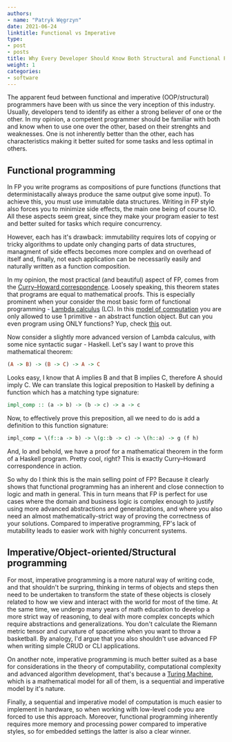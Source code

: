 ```yaml
---
authors:
- name: "Patryk Węgrzyn"
date: 2021-06-24
linktitle: Functional vs Imperative
type:
- post 
- posts
title: Why Every Developer Should Know Both Structural and Functional Programming
weight: 1
categories:
- software
---
```


The apparent feud between functional and imperative (OOP/structural) programmers have been with us since the very inception of this industry.
Usually, developers tend to identify as either a strong believer of one or the other. In my opinion, a competent programmer should be familiar with both and know when to use one over the other, based on their strenghts and weaknesses.
One is not inherently better than the other, each has characteristics making it better suited for some tasks and less optimal in others.

## Functional programming

In FP you write programs as compositions of pure functions (functions that deterministacally always produce the same output give some input). To achieve this, you must use immutable data structures. Writing in FP style also forces you to
minimize side effects, the main one being of course IO. All these aspects seem great, since they make your program easier to test and better suited for tasks which require concurrency.

However, each has it's drawback: immutability requires lots of copying or tricky algorithms to update only changing parts of data structures, managment of side effects becomes more complex and on overhead of itself and, finally, not each application can be necessarily easily and naturally written as a function composition.

In my opinion, the most practical (and beautiful) aspect of FP, comes from the [Curry–Howard correspondence](https://en.wikipedia.org/wiki/Curry%E2%80%93Howard_correspondence). Loosely speaking, this theorem states that programs are equal to mathematical proofs. This is especially prominent when your consider the most basic form of functional programming - [Lambda calculus](https://en.wikipedia.org/wiki/Lambda_calculus) (LC). In this [model of computation](https://en.wikipedia.org/wiki/Model_of_computation) you are only allowed to use 1 primitive - an abstract function object. But can you even program using ONLY functions? Yup, check [this](https://gist.github.com/pwegrzyn/31c684a7ef32a5cabb3459a9375baaeb) out.

Now consider a slightly more advanced version of Lambda calculus, with some nice syntactic sugar - Haskell.
Let's say I want to prove this mathematical theorem:
```haskell
(A -> B) -> (B -> C) -> A -> C
```
Looks easy, I know that A implies B and that B implies C, therefore A should imply C. We can translate this logical preposition to Haskell by defining a function which has a matching type signature:
```haskell
impl_comp :: (a -> b) -> (b -> c) -> a -> c
```
Now, to effectively prove this preposition, all we need to do is add a definition to this function signature:
```haskell
impl_comp = \(f::a -> b) -> \(g::b -> c) -> \(h::a) -> g (f h)
```
And, lo and behold, we have a proof for a mathematical theorem in the form of a Haskell program. Pretty cool, right? This is exactly Curry–Howard correspondence in action.

So why do I think this is the main selling point of FP? Because it clearly shows that functional programming has an inherent and close connection to logic and math in general. This in turn means that FP is perfect for use cases where the domain and business logic is complex enough to justify using more advanced abstractions and generalizations, and where you also need an almost mathematically-strict way of proving the correctness of your solutions. Compared to imperative programming, FP's lack of
mutability leads to easier work with highly concurrent systems.


## Imperative/Object-oriented/Structural programming

For most, imperative programming is a more natural way of writing code, and that shouldn't be surpring, thinking in terms of objects and steps then need to be undertaken to transform the state of these objects is closely related to how we view and interact with the world for most of the time. At the same time, we undergo many years of math education to develop a more strict way of reasoning, to deal with more complex concepts which require abstractions and generalizations. You don't calculate the Riemann metric tensor and curvature of spacetime when you want to throw a basketball. By analogy, I'd argue that you also shouldn't use advanced FP when writing simple CRUD or CLI applications.

On another note, imperative programming is much better suited as a base for considerations in the theory of computability, computational complexity and advanced algorithm development, that's because a [Turing Machine](https://en.wikipedia.org/wiki/Turing_machine), which is a mathematical model for all of them, is a sequential and imperative model by it's nature.

Finally, a sequential and imperative model of computation is much easier to implement in hardware, so when working with low-level code you are forced to use this approach. Moreover, functional programming inherently requires more memory and processing power
compared to imperative styles, so for embedded settings the latter is also a clear winner.